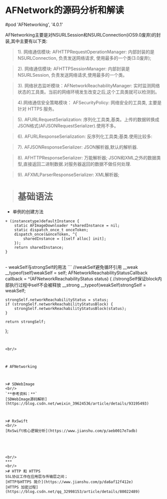 # AFNetwork的源码分析和解读
#pod 'AFNetworking', '4.0.1'

AFNetworking主要是对NSURLSession和NSURLConnection(iOS9.0废弃)的封装,其中主要有以下类:


> 1). 网络通信模块:   AFHTTPRequestOperationManager: 内部封装的是 NSURLConnection, 负责发送网络请求, 使用最多的一个类(3.0废弃);

> 2). 网络通信模块:   AFHTTPSessionManager: 内部封装是 NSURLSession, 负责发送网络请求,使用最多的一个类。

> 3). 网络状态监听模块：AFNetworkReachabilityManager: 实时监测网络状态的工具类。当前的网络环境发生改变之后,这个工具类就可以检测到。

>4).网络通信安全策略模块： AFSecurityPolicy: 网络安全的工具类, 主要是针对 HTTPS 服务。

> 5). AFURLRequestSerialization: 序列化工具类,基类。上传的数据转换成JSON格式(AFJSONRequestSerializer).使用不多。

> 6). AFURLResponseSerialization: 反序列化工具类;基类.使用比较多:

> 7). AFJSONResponseSerializer: JSON解析器,默认的解析器.

> 8). AFHTTPResponseSerializer: 万能解析器; JSON和XML之外的数据类型,直接返回二进制数据.对服务器返回的数据不做任何处理.

> 9). AFXMLParserResponseSerializer: XML解析器;


># 基础语法
-   单例的创建方法
```
+ (instancetype)defaultInstance {
    static AFImageDownloader *sharedInstance = nil;
    static dispatch_once_t onceToken;
    dispatch_once(&onceToken, ^{
        sharedInstance = [[self alloc] init];
    });
    return sharedInstance;
}

```

<br/>
-   weakSelf与strongSelf的用法
```
//weakSelf避免循环引用
__weak __typeof(self)weakSelf = self;
AFNetworkReachabilityStatusCallback callback = ^(AFNetworkReachabilityStatus status) {
    //strongSelf保证block内部执行过程中self不会被释放
    __strong __typeof(weakSelf)strongSelf = weakSelf;

    strongSelf.networkReachabilityStatus = status;
    if (strongSelf.networkReachabilityStatusBlock) {
        strongSelf.networkReachabilityStatusBlock(status);
    }

    return strongSelf;
};

```


<br/>



# AFNetworking 



># SDWebImage 
<br/>
`**参考资料：**`
[SDWebImage源码解析](https://blog.csdn.net/weixin_39624536/article/details/93195493)



># RxSwift
<br/>
[RxSwift核心逻辑分析](https://www.jianshu.com/p/aeb0017e7adb)





<br/>
***
<br/>
># HTTP 和 HTTPS
SSL协议工作在应用层与传输层之间；
[HTTP与HTTPS 简介](https://www.jianshu.com/p/da6af12f412e)
[HTTPS 加密过程](https://blog.csdn.net/qq_32998153/article/details/80022489)









